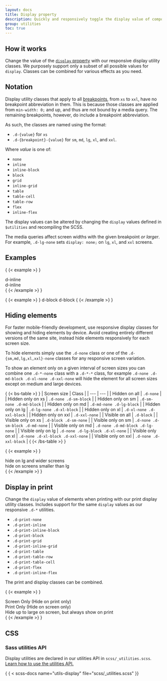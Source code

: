 ```yaml
---
layout: docs
title: Display property
description: Quickly and responsively toggle the display value of components and more with our display utilities. Includes support for some of the more common values, as well as some extras for controlling display when printing.
group: utilities
toc: true
---
```


## How it works

Change the value of the [
`display` property](https://developer.mozilla.org/en-US/docs/Web/CSS/display)
with our responsive display utility classes. We purposely support only a subset
of all possible values for `display`. Classes can be combined for various
effects as you need.

## Notation

Display utility classes that apply to all [breakpoints](/layout/breakpoints.md), from `xs` to `xxl`, have no breakpoint abbreviation
in them. This is because those classes are applied from `min-width: 0;` and up,
and thus are not bound by a media query. The remaining breakpoints, however, do
include a breakpoint abbreviation.

As such, the classes are named using the format:

- `.d-{value}` for `xs`
- `.d-{breakpoint}-{value}` for `sm`, `md`, `lg`, `xl`, and `xxl`.

Where *value* is one of:

- `none`
- `inline`
- `inline-block`
- `block`
- `grid`
- `inline-grid`
- `table`
- `table-cell`
- `table-row`
- `flex`
- `inline-flex`

The display values can be altered by changing the `display` values defined in
`$utilities` and recompiling the SCSS.

The media queries affect screen widths with the given breakpoint *or larger*.
For example, `.d-lg-none` sets `display: none;` on `lg`, `xl`, and `xxl`
screens.

## Examples

{ {< example >} }
<div class="d-inline p-2 text-bg-primary">d-inline</div>
<div class="d-inline p-2 text-bg-dark">d-inline</div>
{ {< /example >} }

{ {< example >} }
<span class="d-block p-2 text-bg-primary">d-block</span>
<span class="d-block p-2 text-bg-dark">d-block</span>
{ {< /example >} }

## Hiding elements

For faster mobile-friendly development, use responsive display classes for
showing and hiding elements by device. Avoid creating entirely different
versions of the same site, instead hide elements responsively for each screen
size.

To hide elements simply use the `.d-none` class or one of the
`.d-{sm,md,lg,xl,xxl}-none` classes for any responsive screen variation.

To show an element only on a given interval of screen sizes you can combine one
`.d-*-none` class with a `.d-*-*` class, for example
`.d-none .d-md-block .d-xl-none .d-xxl-none` will hide the element for all
screen sizes except on medium and large devices.

{ {< bs-table >} }
| Screen size | Class |
| --- | --- |
| Hidden on all | `.d-none` |
| Hidden only on xs | `.d-none .d-sm-block` |
| Hidden only on sm | `.d-sm-none .d-md-block` |
| Hidden only on md | `.d-md-none .d-lg-block` |
| Hidden only on lg | `.d-lg-none .d-xl-block` |
| Hidden only on xl | `.d-xl-none .d-xxl-block` |
| Hidden only on xxl | `.d-xxl-none` |
| Visible on all | `.d-block` |
| Visible only on xs | `.d-block .d-sm-none` |
| Visible only on sm | `.d-none .d-sm-block .d-md-none` |
| Visible only on md | `.d-none .d-md-block .d-lg-none` |
| Visible only on lg | `.d-none .d-lg-block .d-xl-none` |
| Visible only on xl | `.d-none .d-xl-block .d-xxl-none` |
| Visible only on xxl | `.d-none .d-xxl-block` |
{ {< /bs-table >} }

{ {< example >} }
<div class="d-lg-none">hide on lg and wider screens</div>
<div class="d-none d-lg-block">hide on screens smaller than lg</div>
{ {< /example >} }

## Display in print

Change the `display` value of elements when printing with our print display
utility classes. Includes support for the same `display` values as our
responsive `.d-*` utilities.

- `.d-print-none`
- `.d-print-inline`
- `.d-print-inline-block`
- `.d-print-block`
- `.d-print-grid`
- `.d-print-inline-grid`
- `.d-print-table`
- `.d-print-table-row`
- `.d-print-table-cell`
- `.d-print-flex`
- `.d-print-inline-flex`

The print and display classes can be combined.

{ {< example >} }
<div class="d-print-none">Screen Only (Hide on print only)</div>
<div class="d-none d-print-block">Print Only (Hide on screen only)</div>
<div class="d-none d-lg-block d-print-block">Hide up to large on screen, but always show on print</div>
{ {< /example >} }

## CSS

### Sass utilities API

Display utilities are declared in our utilities API in
`scss/_utilities.scss`. [Learn how to use the utilities API.](/utilities/api.md#using-the-api)

{ { < scss-docs name="utils-display" file="scss/_utilities.scss" }}
